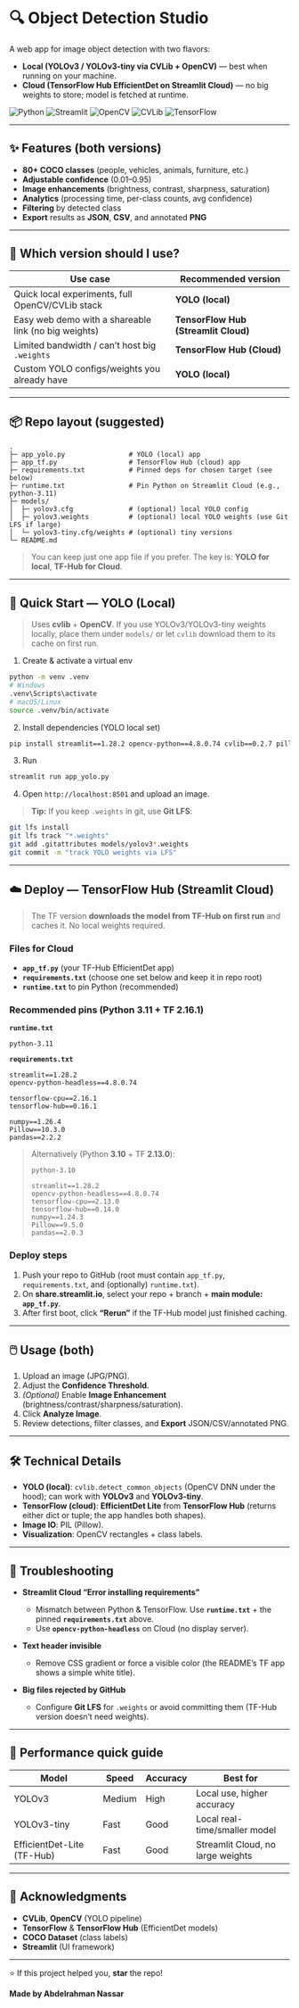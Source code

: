# 🔍 Object Detection Studio

A web app for image object detection with two flavors:

- **Local (YOLOv3 / YOLOv3-tiny via CVLib + OpenCV)** — best when running on your machine.
- **Cloud (TensorFlow Hub EfficientDet on Streamlit Cloud)** — no big weights to store; model is fetched at runtime.

![Python](https://img.shields.io/badge/Python-3.8%2B-blue)
![Streamlit](https://img.shields.io/badge/Streamlit-1.28%2B-red)
![OpenCV](https://img.shields.io/badge/OpenCV-4.8%2B-green)
![CVLib](https://img.shields.io/badge/CVLib-0.2.7%2B-orange)
![TensorFlow](https://img.shields.io/badge/TensorFlow-2.13%20~%202.16-ff6f00)

---

## ✨ Features (both versions)

- **80+ COCO classes** (people, vehicles, animals, furniture, etc.)
- **Adjustable confidence** (0.01–0.95)
- **Image enhancements** (brightness, contrast, sharpness, saturation)
- **Analytics** (processing time, per-class counts, avg confidence)
- **Filtering** by detected class
- **Export** results as **JSON**, **CSV**, and annotated **PNG**

---

## 🧭 Which version should I use?

| Use case | Recommended version |
|---|---|
| Quick local experiments, full OpenCV/CVLib stack | **YOLO (local)** |
| Easy web demo with a shareable link (no big weights) | **TensorFlow Hub (Streamlit Cloud)** |
| Limited bandwidth / can’t host big `.weights` | **TensorFlow Hub (Cloud)** |
| Custom YOLO configs/weights you already have | **YOLO (local)** |

---

## 📦 Repo layout (suggested)

```
.
├─ app_yolo.py                # YOLO (local) app
├─ app_tf.py                  # TensorFlow Hub (cloud) app
├─ requirements.txt           # Pinned deps for chosen target (see below)
├─ runtime.txt                # Pin Python on Streamlit Cloud (e.g., python-3.11)
├─ models/
│  ├─ yolov3.cfg              # (optional) local YOLO config
│  ├─ yolov3.weights          # (optional) local YOLO weights (use Git LFS if large)
│  └─ yolov3-tiny.cfg/weights # (optional) tiny versions
└─ README.md
```

> You can keep just one app file if you prefer. The key is: **YOLO for local**, **TF-Hub for Cloud**.

---

## 🚀 Quick Start — YOLO (Local)

> Uses **cvlib** + **OpenCV**. If you use YOLOv3/YOLOv3-tiny weights locally, place them under `models/` or let `cvlib` download them to its cache on first run.

1) Create & activate a virtual env
```bash
python -m venv .venv
# Windows
.venv\Scripts\activate
# macOS/Linux
source .venv/bin/activate
```

2) Install dependencies (YOLO local set)
```bash
pip install streamlit==1.28.2 opencv-python==4.8.0.74 cvlib==0.2.7 pillow==9.5.0 numpy==1.24.3 pandas==2.0.3
```

3) Run
```bash
streamlit run app_yolo.py
```

4) Open `http://localhost:8501` and upload an image.

> **Tip:** If you keep `.weights` in git, use **Git LFS**:
```bash
git lfs install
git lfs track "*.weights"
git add .gitattributes models/yolov3*.weights
git commit -m "track YOLO weights via LFS"
```

---

## ☁️ Deploy — TensorFlow Hub (Streamlit Cloud)

> The TF version **downloads the model from TF-Hub on first run** and caches it. No local weights required.

### Files for Cloud
- **`app_tf.py`** (your TF-Hub EfficientDet app)
- **`requirements.txt`** (choose one set below and keep it in repo root)
- **`runtime.txt`** to pin Python (recommended)

### Recommended pins (Python **3.11** + TF **2.16.1**)
**`runtime.txt`**
```
python-3.11
```

**`requirements.txt`**
```
streamlit==1.28.2
opencv-python-headless==4.8.0.74

tensorflow-cpu==2.16.1
tensorflow-hub==0.16.1

numpy==1.26.4
Pillow==10.3.0
pandas==2.2.2
```

> Alternatively (Python **3.10** + TF **2.13.0**):
> ```
> python-3.10
> ```
> ```
> streamlit==1.28.2
> opencv-python-headless==4.8.0.74
> tensorflow-cpu==2.13.0
> tensorflow-hub==0.14.0
> numpy==1.24.3
> Pillow==9.5.0
> pandas==2.0.3
> ```

### Deploy steps
1) Push your repo to GitHub (root must contain `app_tf.py`, `requirements.txt`, and (optionally) `runtime.txt`).
2) On **share.streamlit.io**, select your repo + branch + **main module: `app_tf.py`**.
3) After first boot, click **“Rerun”** if the TF-Hub model just finished caching.

---

## 🖱️ Usage (both)

1. Upload an image (JPG/PNG).  
2. Adjust the **Confidence Threshold**.  
3. *(Optional)* Enable **Image Enhancement** (brightness/contrast/sharpness/saturation).  
4. Click **Analyze Image**.  
5. Review detections, filter classes, and **Export** JSON/CSV/annotated PNG.

---

## 🛠️ Technical Details

- **YOLO (local)**: `cvlib.detect_common_objects` (OpenCV DNN under the hood); can work with **YOLOv3** and **YOLOv3-tiny**.  
- **TensorFlow (cloud)**: **EfficientDet Lite** from **TensorFlow Hub** (returns either dict or tuple; the app handles both shapes).  
- **Image IO**: PIL (Pillow).  
- **Visualization**: OpenCV rectangles + class labels.

---

## 🧩 Troubleshooting

- **Streamlit Cloud “Error installing requirements”**
  - Mismatch between Python & TensorFlow. Use **`runtime.txt`** + the pinned **`requirements.txt`** above.
  - Use **`opencv-python-headless`** on Cloud (no display server).

- **Text header invisible**
  - Remove CSS gradient or force a visible color (the README’s TF app shows a simple white title).

- **Big files rejected by GitHub**
  - Configure **Git LFS** for `.weights` or avoid committing them (TF-Hub version doesn’t need weights).

---

## 🧪 Performance quick guide

| Model | Speed | Accuracy | Best for |
|---|---|---|---|
| YOLOv3 | Medium | High | Local use, higher accuracy |
| YOLOv3-tiny | Fast | Good | Local real-time/smaller model |
| EfficientDet-Lite (TF-Hub) | Fast | Good | Streamlit Cloud, no large weights |

---

## 🙏 Acknowledgments

- **CVLib**, **OpenCV** (YOLO pipeline)
- **TensorFlow** & **TensorFlow Hub** (EfficientDet models)
- **COCO Dataset** (class labels)
- **Streamlit** (UI framework)

---

⭐ If this project helped you, **star** the repo!

**Made by Abdelrahman Nassar**
